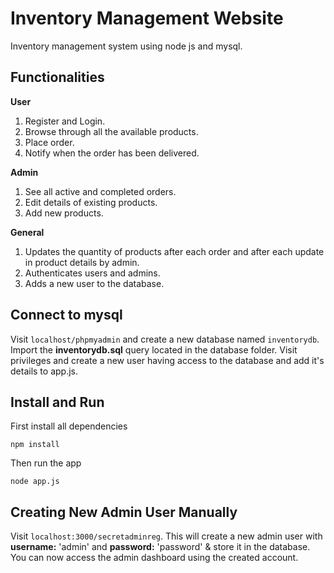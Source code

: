 # Inventory Management Website

Inventory management system using node js and mysql. 

## Functionalities

**User**
1. Register and Login.
2. Browse through all the available products.
3. Place order.
4. Notify when the order has been delivered.

**Admin**
1. See all active and completed orders.
2. Edit details of existing products.
3. Add new products.

**General**
1. Updates the quantity of products after each order and after each update in product details by admin.
2. Authenticates users and admins.
3. Adds a new user to the database.

## Connect to mysql

Visit `localhost/phpmyadmin` and create a new database named `inventorydb`. Import the **inventorydb.sql** query located in the database folder. Visit privileges and create a new user having access to the database and add it's details to app.js.

## Install and Run

First install all dependencies

~~~~
npm install
~~~~

Then run the app

~~~~
node app.js
~~~~

## Creating New Admin User Manually

Visit `localhost:3000/secretadminreg`. This will create a new admin user with **username:** 'admin' and **password:** 'password' & store it in the database. You can now access the admin dashboard using the created account.
